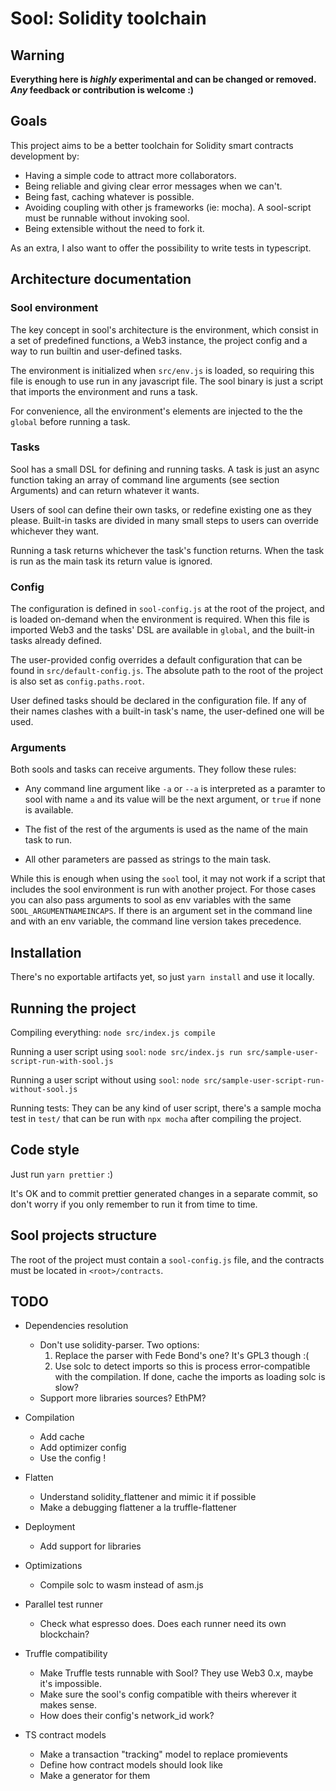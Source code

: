 # Sool: Solidity toolchain


## Warning

**Everything here is _highly_ experimental and can be changed or removed. _Any_ feedback or contribution is welcome :)**

## Goals

This project aims to be a better toolchain for Solidity smart contracts development by:

* Having a simple code to attract more collaborators.
* Being reliable and giving clear error messages when we can't.
* Being fast, caching whatever is possible.
* Avoiding coupling with other js frameworks (ie: mocha). A sool-script must be runnable without invoking sool.
* Being extensible without the need to fork it.

As an extra, I also want to offer the possibility to write tests in typescript.

## Architecture documentation

### Sool environment

The key concept in sool's architecture is the environment, which consist in a set of predefined functions, a Web3 instance, the project config and a way to run builtin and user-defined tasks.

The environment is initialized when `src/env.js` is loaded, so requiring this file is enough to use run in any javascript file. The sool binary is just a script that imports the environment and runs a task.

For convenience, all the environment's elements are injected to the the `global` before running a task.

### Tasks

Sool has a small DSL for defining and running tasks. A task is just an async function taking an array of command line arguments (see section Arguments) and can return whatever it wants.

Users of sool can define their own tasks, or redefine existing one as they please. Built-in tasks are divided in many small steps to users can override whichever they want.

Running a task returns whichever the task's function returns. When the task is run as the main task its return value is ignored.  
 

### Config

The configuration is defined in `sool-config.js` at the root of the project, and is loaded on-demand when the environment is required. When this file is imported Web3 and the tasks' DSL are available in `global`, and the built-in tasks already defined.

The user-provided config overrides a default configuration that can be found in `src/default-config.js`. The absolute path to the root of the project is also set as `config.paths.root`.

User defined tasks should be declared in the configuration file. If any of their names clashes with a built-in task's name, the user-defined one will be used. 

### Arguments

Both sools and tasks can receive arguments. They follow these rules:

* Any command line argument like `-a` or `--a` is interpreted as a paramter to sool with name `a` and its value will be the next argument, or `true` if none is available.

* The fist of the rest of the arguments is used as the name of the main task to run.

* All other parameters are passed as strings to the main task.

While this is enough when using the `sool` tool, it may not work if a script that includes the sool environment is run with another project. For those cases you can also pass arguments to sool as env variables with the same `SOOL_ARGUMENTNAMEINCAPS`. If there is an argument set in the command line and with an env variable, the command line version takes precedence.

## Installation

There's no exportable artifacts yet, so just `yarn install` and use it locally.

## Running the project

Compiling everything: `node src/index.js compile` 

Running a user script using `sool`: `node src/index.js run src/sample-user-script-run-with-sool.js`

Running a user script without using `sool`: `node src/sample-user-script-run-without-sool.js`

Running tests: They can be any kind of user script, there's a sample mocha test in `test/` that can be run with `npx mocha` after compiling the project.


## Code style

Just run `yarn prettier` :)

It's OK and to commit prettier generated changes in a separate commit, so don't worry if you only remember to run it 
from time to time.


## Sool projects structure

The root of the project must contain a `sool-config.js` file, and the contracts must be located in `<root>/contracts`.


## TODO

* Dependencies resolution
    - Don't use solidity-parser. Two options:
        1. Replace the parser with Fede Bond's one? It's GPL3 though :(
        2. Use solc to detect imports so this is process error-compatible with the compilation. If done, cache the imports as loading solc is slow?
    - Support more libraries sources? EthPM?
    
* Compilation
    - Add cache
    - Add optimizer config
    - Use the config !
    
* Flatten
    - Understand solidity_flattener and mimic it if possible
    - Make a debugging flattener a la truffle-flattener
   
* Deployment
    - Add support for libraries 
   
* Optimizations
    - Compile solc to wasm instead of asm.js
    
* Parallel test runner
    - Check what espresso does. Does each runner need its own blockchain?
    
* Truffle compatibility
    - Make Truffle tests runnable with Sool? They use Web3 0.x, maybe it's impossible.
    - Make sure the sool's config compatible with theirs wherever it makes sense.
    - How does their config's network_id work?

* TS contract models
    - Make a transaction "tracking" model to replace promievents
    - Define how contract models should look like
    - Make a generator for them
